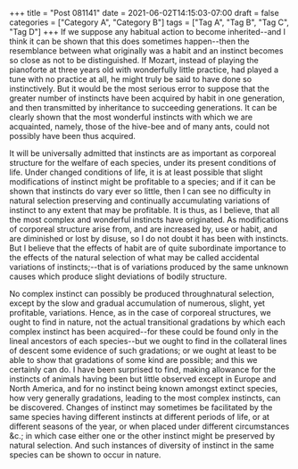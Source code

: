 +++
title = "Post 081141"
date = 2021-06-02T14:15:03-07:00
draft = false
categories = ["Category A", "Category B"]
tags = ["Tag A", "Tag B", "Tag C", "Tag D"]
+++
If we suppose any habitual action to become inherited--and I think it can be shown that this does sometimes happen--then the resemblance between what originally was a habit and an instinct becomes so close as not to be distinguished. If Mozart, instead of playing the pianoforte at three years old with wonderfully little practice, had played a tune with no practice at all, he might truly be said to have done so instinctively. But it would be the most serious error to suppose that the greater number of instincts have been acquired by habit in one generation, and then transmitted by inheritance to succeeding generations. It can be clearly shown that the most wonderful instincts with which we are acquainted, namely, those of the hive-bee and of many ants, could not possibly have been thus acquired.

It will be universally admitted that instincts are as important as corporeal structure for the welfare of each species, under its present conditions of life. Under changed conditions of life, it is at least possible that slight modifications of instinct might be profitable to a species; and if it can be shown that instincts do vary ever so little, then I can see no difficulty in natural selection preserving and continually accumulating variations of instinct to any extent that may be profitable. It is thus, as I believe, that all the most complex and wonderful instincts have originated. As modifications of corporeal structure arise from, and are increased by, use or habit, and are diminished or lost by disuse, so I do not doubt it has been with instincts. But I believe that the effects of habit are of quite subordinate importance to the effects of the natural selection of what may be called accidental variations of instincts;--that is of variations produced by the same unknown causes which produce slight deviations of bodily structure.

No complex instinct can possibly be produced throughnatural selection, except by the slow and gradual accumulation of numerous, slight, yet profitable, variations. Hence, as in the case of corporeal structures, we ought to find in nature, not the actual transitional gradations by which each complex instinct has been acquired--for these could be found only in the lineal ancestors of each species--but we ought to find in the collateral lines of descent some evidence of such gradations; or we ought at least to be able to show that gradations of some kind are possible; and this we certainly can do. I have been surprised to find, making allowance for the instincts of animals having been but little observed except in Europe and North America, and for no instinct being known amongst extinct species, how very generally gradations, leading to the most complex instincts, can be discovered. Changes of instinct may sometimes be facilitated by the same species having different instincts at different periods of life, or at different seasons of the year, or when placed under different circumstances &c.; in which case either one or the other instinct might be preserved by natural selection. And such instances of diversity of instinct in the same species can be shown to occur in nature.
